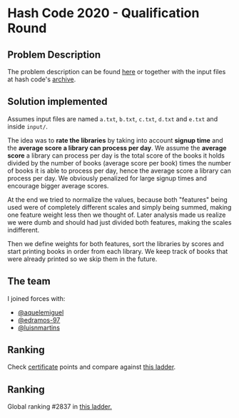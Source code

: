# Hash Code 2020 - Qualification Round

## Problem Description

The problem description can be found [here](https://storage.googleapis.com/coding-competitions.appspot.com/HC/2020/hashcode_2020_online_qualification_round.pdf) or together with the input files at hash code's [archive](https://codingcompetitions.withgoogle.com/hashcode/archive).

## Solution implemented

Assumes input files are named `a.txt`, `b.txt`, `c.txt`, `d.txt` and `e.txt` and inside ```input/```.

The idea was to **rate the libraries** by taking into account **signup time** and the **average score a library can process per day**. We assume the **average score** a library can process per day is the total score of the books it holds divided by the number of books (average score per book) times the number of books it is able to process per day, hence the average score a library can process per day. We obviously penalized for large signup times and encourage bigger average scores.

At the end we tried to normalize the values, because both "features" being used were of completely different scales and simply being summed, making one feature weight less then we thought of. Later analysis made us realize we were dumb and should had just divided both features, making the scales indifferent.

Then we define weights for both features, sort the libraries by scores and start printing books in order from each library. We keep track of books that were already printed so we skip them in the future.

## The team

I joined forces with:
- [@aquelemiguel](https://github.com/aquelemiguel)
- [@edramos-97](https://github.com/edramos-97)
- [@luisnmartins](https://github.com/luisnmartins)

## Ranking

Check [certificate](./certificate.pdf) points and compare against [this ladder](https://codingcompetitions.withgoogle.com/hashcode/archive/2020).

## Ranking

Global ranking #2837 in [this ladder.](https://codingcompetitions.withgoogle.com/hashcode/archive/2020)
